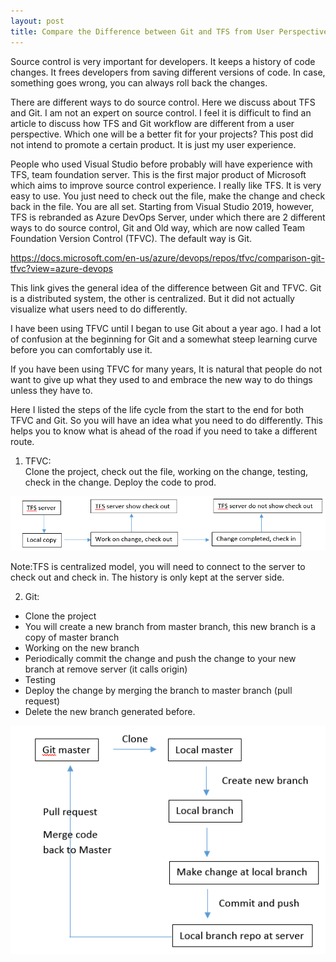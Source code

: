 ```yaml
---
layout: post
title: Compare the Difference between Git and TFS from User Perspective
---
```


Source control is very important for developers. It keeps a history of code changes.  It frees developers from saving different versions of code.  In case, something goes wrong, you can always roll back the changes.  

There are different ways to do source control. Here we discuss about TFS and Git. I am not an expert on source control. I feel it is difficult to find an article to discuss how TFS and Git workflow are different from a user perspective.  Which one will be a better fit for your projects? This post did not intend to promote a certain product. It is just my user experience.   

People who used Visual Studio before probably will have experience with TFS, team foundation server. This is the first major product of Microsoft which aims to improve source control experience. I really like TFS. It is very easy to use. You just need to check out the file, make the change and check back in the file. You are all set.  Starting from Visual Studio 2019, however, TFS is rebranded as Azure DevOps Server, under which there are 2 different ways to do source control, Git and Old way, which are now called Team Foundation Version Control (TFVC). The default way is Git.  

<https://docs.microsoft.com/en-us/azure/devops/repos/tfvc/comparison-git-tfvc?view=azure-devops>  

This link gives the general idea of the difference between Git and TFVC.  Git is a distributed system, the other is centralized. But it did not actually visualize what users need to do differently.  

I have been using TFVC until I began to use Git about a year ago.  I had a lot of confusion at the beginning for Git and a somewhat steep learning curve before you can comfortably use it.  

If you have been using TFVC for many years, It is natural that people do not want to give up what they used to and embrace the new way to do things unless they have to.  

Here I listed the steps of the life cycle from the start to the end for both TFVC and Git. So you will have an idea what you need to do differently.  This helps you to know what is ahead of the road if you need to take a different route.  

1. TFVC:  
Clone the project, check out the file, working on the change, testing, check in the change.  Deploy the code to prod.  

<img src="/images/blog46/TFS.PNG">   

Note:TFS is centralized model, you will need to connect to the server to check out and check in. The history is only kept at the server side.  
  

2. Git:  
* Clone the project  
* You will create a new branch from master branch, this new branch is a copy of master branch  
* Working on the new branch  
* Periodically commit the change and push the change to your new branch at remove server (it calls origin)  
* Testing  
* Deploy the change by merging the branch to master branch (pull request)  
* Delete the new branch generated before.  


<img src="/images/blog46/Git.PNG"> 


